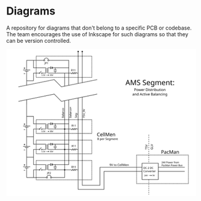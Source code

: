 # Diagrams
A repository for diagrams that don't belong to a specific PCB or codebase. The team encourages the use of Inkscape for such diagrams so that they can be version controlled.

![](https://raw.githubusercontent.com/Lafayette-FSAE/Diagrams/master/AMS_segment_plain.svg?token=AEMMHTVSBVDDUFPQQZOVOU26S53DG)
